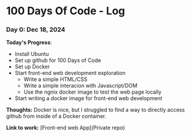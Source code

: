 # 100 Days Of Code - Log

### Day 0: Dec 18, 2024

**Today's Progress**:
* Install Ubuntu
* Set up github for 100 Days of Code
* Set up Docker
* Start front-end web development exploration
  * Write a simple HTML/CSS
  * Write a simple interacion with Javascript/DOM
  * Use the ngnix docker image to test the web page locally 
* Start writing a docker image for front-end web development

**Thoughts:** Docker is nice, but I struggled to find a way to directly access github from inside of a Docker container.

**Link to work:** [Front-end web App](Private repo)

